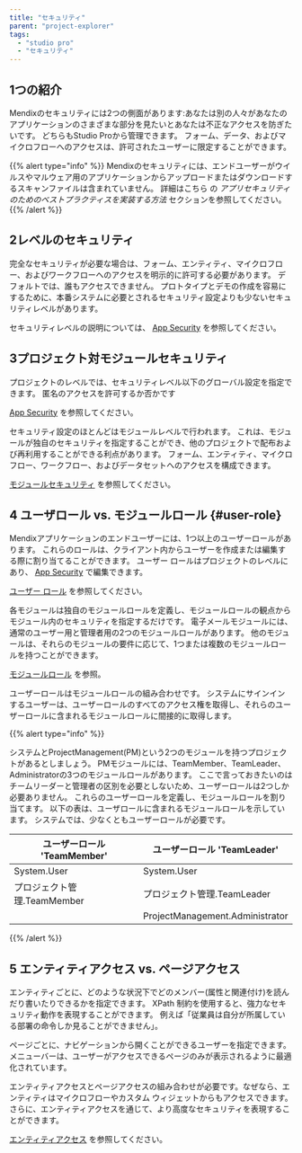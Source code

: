 ```yaml
---
title: "セキュリティ"
parent: "project-explorer"
tags:
  - "studio pro"
  - "セキュリティ"
---
```


## 1つの紹介

Mendixのセキュリティには2つの側面があります:あなたは別の人々があなたのアプリケーションのさまざまな部分を見たいとあなたは不正なアクセスを防ぎたいです。 どちらもStudio Proから管理できます。 フォーム、データ、およびマイクロフローへのアクセスは、許可されたユーザーに限定することができます。

{{% alert type="info" %}}
Mendixのセキュリティには、エンドユーザーがウイルスやマルウェア用のアプリケーションからアップロードまたはダウンロードするスキャンファイルは含まれていません。 詳細はこちら [](/howto/security/best-practices-security#scanning-for-malicious-content) の *アプリセキュリティのためのベストプラクティスを実装する方法* セクションを参照してください。
{{% /alert %}}

## 2レベルのセキュリティ

完全なセキュリティが必要な場合は、フォーム、エンティティ、マイクロフロー、およびワークフローへのアクセスを明示的に許可する必要があります。 デフォルトでは、誰もアクセスできません。 プロトタイプとデモの作成を容易にするために、本番システムに必要とされるセキュリティ設定よりも少ないセキュリティレベルがあります。

セキュリティレベルの説明については、 [App Security](project-security) を参照してください。

## 3プロジェクト対モジュールセキュリティ

プロジェクトのレベルでは、セキュリティレベル以下のグローバル設定を指定できます。 匿名のアクセスを許可するか否かです

[App Security](project-security) を参照してください。

セキュリティ設定のほとんどはモジュールレベルで行われます。 これは、モジュールが独自のセキュリティを指定することができ、他のプロジェクトで配布および再利用することができる利点があります。 フォーム、エンティティ、マイクロフロー、ワークフロー、およびデータセットへのアクセスを構成できます。

[モジュールセキュリティ](module-security) を参照してください。

## 4 ユーザロール vs. モジュールロール {#user-role}

Mendixアプリケーションのエンドユーザーには、1つ以上のユーザーロールがあります。 これらのロールは、クライアント内からユーザーを作成または編集する際に割り当てることができます。 ユーザー ロールはプロジェクトのレベルにあり、 [App Security](project-security) で編集できます。

[ユーザー ロール](user-roles) を参照してください。

各モジュールは独自のモジュールロールを定義し、モジュールロールの観点からモジュール内のセキュリティを指定するだけです。 電子メールモジュールには、通常のユーザー用と管理者用の2つのモジュールロールがあります。 他のモジュールは、それらのモジュールの要件に応じて、1つまたは複数のモジュールロールを持つことができます。

[モジュールロール](module-security#module-role) を参照。

ユーザーロールはモジュールロールの組み合わせです。 システムにサインインするユーザーは、ユーザーロールのすべてのアクセス権を取得し、それらのユーザーロールに含まれるモジュールロールに間接的に取得します。

{{% alert type="info" %}}

システムとProjectManagement(PM)という2つのモジュールを持つプロジェクトがあるとしましょう。 PMモジュールには、TeamMember、TeamLeader、Administratorの3つのモジュールロールがあります。 ここで言っておきたいのは チームリーダーと管理者の区別を必要としないため、ユーザーロールは2つしか必要ありません。 これらのユーザーロールを定義し、モジュールロールを割り当てます。 以下の表は、ユーザロールに含まれるモジュールロールを示しています。 システムでは、少なくともユーザーロールが必要です。

| ユーザーロール 'TeamMember' | ユーザーロール 'TeamLeader'            |
| -------------------- | ------------------------------- |
| System.User          | System.User                     |
| プロジェクト管理.TeamMember  | プロジェクト管理.TeamLeader             |
|                      | ProjectManagement.Administrator |

{{% /alert %}}

## 5 エンティティアクセス vs. ページアクセス

エンティティごとに、どのような状況下でどのメンバー(属性と関連付け)を読んだり書いたりできるかを指定できます。 XPath 制約を使用すると、強力なセキュリティ動作を表現することができます。 例えば「従業員は自分が所属している部署の命令しか見ることができません」。

ページごとに、ナビゲーションから開くことができるユーザーを指定できます。 メニューバーは、ユーザーがアクセスできるページのみが表示されるように最適化されています。

エンティティアクセスとページアクセスの組み合わせが必要です。なぜなら、エンティティはマイクロフローやカスタム ウィジェットからもアクセスできます。 さらに、エンティティアクセスを通じて、より高度なセキュリティを表現することができます。

[エンティティアクセス](module-security) を参照してください。
